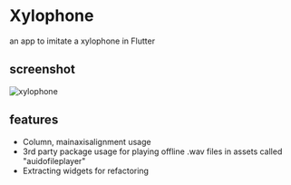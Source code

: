 # Xylophone

an app to imitate a xylophone in Flutter

## screenshot
![xylophone](https://github.com/merihcavdar/xylophone/assets/84540989/ab1469d7-3419-49d8-a034-42129570af8e)

## features 
- Column, mainaxisalignment usage
- 3rd party package usage for playing offline .wav files in assets called "auidofileplayer"
- Extracting widgets for refactoring
